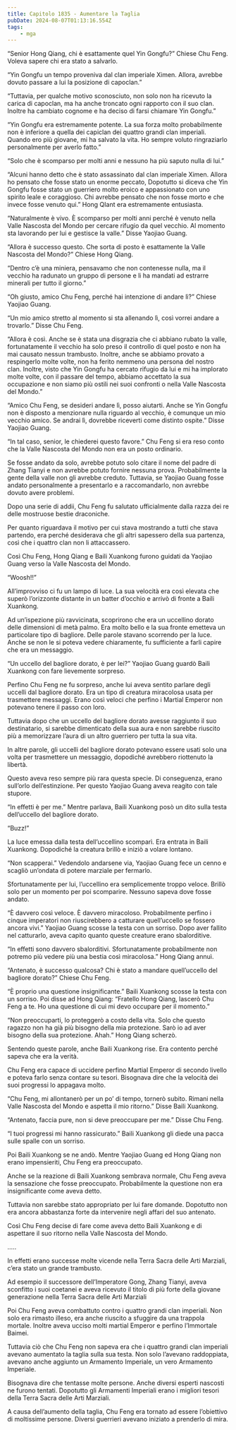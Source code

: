 ```yaml
---
title: Capitolo 1835 - Aumentare la Taglia
pubDate: 2024-08-07T01:13:16.554Z
tags:
    - mga
---
```



“Senior Hong Qiang, chi è esattamente quel Yin Gongfu?” Chiese Chu Feng. Voleva sapere chi era stato a salvarlo.


“Yin Gongfu un tempo proveniva dal clan imperiale Ximen. Allora, avrebbe dovuto passare a lui la posizione di capoclan.”


“Tuttavia, per qualche motivo sconosciuto, non solo non ha ricevuto la carica di capoclan, ma ha anche troncato ogni rapporto con il suo clan. Inoltre ha cambiato cognome e ha deciso di farsi chiamare Yin Gongfu.”


“Yin Gongfu era estremamente potente. La sua forza molto probabilmente non è inferiore a quella dei capiclan dei quattro grandi clan imperiali. Quando ero più giovane, mi ha salvato la vita. Ho sempre voluto ringraziarlo personalmente per averlo fatto.”

“Solo che è scomparso per molti anni e nessuno ha più saputo nulla di lui.”


“Alcuni hanno detto che è stato assassinato dal clan imperiale Ximen. Allora ho pensato che fosse stato un enorme peccato, Dopotutto si diceva che Yin Gongfu fosse stato un guerriero molto eroico e appassionato con uno spirito leale e coraggioso. Chi avrebbe pensato che non fosse morto e che invece fosse venuto qui.” Hong QIant era estremamente entusiasta.


“Naturalmente è vivo. È scomparso per molti anni perché è venuto nella Valle Nascosta del Mondo per cercare rifugio da quel vecchio. Al momento sta lavorando per lui e gestisce la valle.” Disse Yaojiao Guang.

“Allora è successo questo. Che sorta di posto è esattamente la Valle Nascosta del Mondo?” Chiese Hong Qiang.

“Dentro c’è una miniera, pensavamo che non contenesse nulla, ma il vecchio ha radunato un gruppo di persone e li ha mandati ad estrarre minerali per tutto il giorno.”

“Oh giusto, amico Chu Feng, perché hai intenzione di andare lì?” Chiese Yaojiao Guang.

“Un mio amico stretto al momento si sta allenando lì, così vorrei andare a trovarlo.” Disse Chu Feng.


“Allora è così. Anche se è stata una disgrazia che ci abbiano rubato la valle, fortunatamente il vecchio ha solo preso il controllo di quel posto e non ha mai causato nessun trambusto. Inoltre, anche se abbiamo provato a respingerlo molte volte, non ha ferito nemmeno una persona del nostro clan. Inoltre, visto che Yin Gongfu ha cercato rifugio da lui e mi ha implorato molte volte, con il passare del tempo, abbiamo accettato la sua occupazione e non siamo più ostili nei suoi confronti o nella Valle Nascosta del Mondo.”

“Amico Chu Feng, se desideri andare lì, posso aiutarti. Anche se Yin Gongfu non è disposto a menzionare nulla riguardo al vecchio, è comunque un mio vecchio amico. Se andrai lì, dovrebbe riceverti come distinto ospite.” Disse Yaojiao Guang.


“In tal caso, senior, le chiederei questo favore.” Chu Feng si era reso conto che la Valle Nascosta del Mondo non era un posto ordinario.

Se fosse andato da solo, avrebbe potuto solo citare il nome del padre di Zhang Tianyi e non avrebbe potuto fornire nessuna prova. Probabilmente la gente della valle non gli avrebbe creduto. Tuttavia, se Yaojiao Guang fosse andato personalmente a presentarlo e a raccomandarlo, non avrebbe dovuto avere problemi.


Dopo una serie di addii, Chu Feng fu salutato ufficialmente dalla razza dei re delle mostruose bestie draconiche.


Per quanto riguardava il motivo per cui stava mostrando a tutti che stava partendo, era perché desiderava che gli altri sapessero della sua partenza, così che i quattro clan non li attaccassero.


Così Chu Feng, Hong Qiang e Baili Xuankong furono guidati da Yaojiao Guang verso la Valle Nascosta del Mondo.


“Woosh!!”


All’improvviso ci fu un lampo di luce. La sua velocità era così elevata che superò l’orizzonte distante in un batter d’occhio e arrivò di fronte a Baili Xuankong.


Ad un’ispezione più ravvicinata, scoprirono che era un uccellino dorato delle dimensioni di metà palmo. Era molto bello e la sua fronte emetteva un particolare tipo di bagliore. Delle parole stavano scorrendo per la luce. Anche se non le si poteva vedere chiaramente, fu sufficiente a farli capire che era un messaggio.

“Un uccello del bagliore dorato, è per lei?” Yaojiao Guang guardò Baili Xuankong con fare lievemente sorpreso.


Perfino Chu Feng ne fu sorpreso, anche lui aveva sentito parlare degli uccelli dal bagliore dorato. Era un tipo di creatura miracolosa usata per trasmettere messaggi. Erano così veloci che perfino i Martial Emperor non potevano tenere il passo con loro.


Tuttavia dopo che un uccello del bagliore dorato avesse raggiunto il suo destinatario, si sarebbe dimenticato della sua aura e non sarebbe riuscito più a memorizzare l’aura di un altro guerriero per tutta la sua vita.


In altre parole, gli uccelli del bagliore dorato potevano essere usati solo una volta per trasmettere un messaggio, dopodiché avrebbero riottenuto la libertà.


Questo aveva reso sempre più rara questa specie. Di conseguenza, erano sull’orlo dell’estinzione. Per questo Yaojiao Guang aveva reagito con tale stupore.

“In effetti è per me.” Mentre parlava, Baili Xuankong posò un dito sulla testa dell’uccello del bagliore dorato.


“Buzz!”


La luce emessa dalla testa dell’uccellino scomparì. Era entrata in Baili Xuankong. Dopodiché la creatura brillò e iniziò a volare lontano.

“Non scapperai.” Vedendolo andarsene via, Yaojiao Guang fece un cenno e scagliò un’ondata di potere marziale per fermarlo.


Sfortunatamente per lui, l’uccellino era semplicemente troppo veloce. Brillò solo per un momento per poi scomparire. Nessuno sapeva dove fosse andato.


“È davvero così veloce. È davvero miracoloso. Probabilmente perfino i cinque imperatori non riuscirebbero a catturare quell’uccello se fossero ancora vivi.” Yaojiao Guang scosse la testa con un sorriso. Dopo aver fallito nel catturarlo, aveva capito quanto queste creature erano sbalorditive.


“In effetti sono davvero sbalorditivi. Sfortunatamente probabilmente non potremo più vedere più una bestia così miracolosa.” Hong Qiang annuì.

“Antenato, è successo qualcosa? Chi è stato a mandare quell’uccello del bagliore dorato?” Chiese Chu Feng.


“È proprio una questione insignificante.” Baili Xuankong scosse la testa con un sorriso. Poi disse ad Hong Qiang: “Fratello Hong Qiang, lascerò Chu Feng a te. Ho una questione di cui mi devo occupare per il momento.”


“Non preoccuparti, lo proteggerò a costo della vita. Solo che questo ragazzo non ha già più bisogno della mia protezione. Sarò io ad aver bisogno della sua protezione. Ahah.” Hong Qiang scherzò.


Sentendo queste parole, anche Baili Xuankong rise. Era contento perché sapeva che era la verità.


Chu Feng era capace di uccidere perfino Martial Emperor di secondo livello e poteva farlo senza contare su tesori. Bisognava dire che la velocità dei suoi progressi lo appagava molto.

“Chu Feng, mi allontanerò per un po’ di tempo, tornerò subito. Rimani nella Valle Nascosta del Mondo e aspetta il mio ritorno.” Disse Baili Xuankong.

“Antenato, faccia pure, non si deve preoccupare per me.” Disse Chu Feng.

“I tuoi progressi mi hanno rassicurato.” Baili Xuankong gli diede una pacca sulle spalle con un sorriso.

Poi Baili Xuankong se ne andò. Mentre Yaojiao Guang ed Hong Qiang non erano impensieriti, Chu Feng era preoccupato.


Anche se la reazione di Baili Xuankong sembrava normale, Chu Feng aveva la sensazione che fosse preoccupato. Probabilmente la questione non era insignificante come aveva detto.


Tuttavia non sarebbe stato appropriato per lui fare domande. Dopotutto non era ancora abbastanza forte da intervenire negli affari del suo antenato.

Così Chu Feng decise di fare come aveva detto Baili Xuankong e di aspettare il suo ritorno nella Valle Nascosta del Mondo.


…..

In effetti erano successe molte vicende nella Terra Sacra delle Arti Marziali, c’era stato un grande trambusto.


Ad esempio il successore dell’Imperatore Gong, Zhang Tianyi, aveva sconfitto i suoi coetanei e aveva ricevuto il titolo di più forte della giovane generazione nella Terra Sacra delle Arti Marziali


Poi Chu Feng aveva combattuto contro i quattro grandi clan imperiali. Non solo era rimasto illeso, era anche riuscito a sfuggire da una trappola mortale. Inoltre aveva ucciso molti martial Emperor e perfino l’Immortale Baimei.


Tuttavia ciò che Chu Feng non sapeva era che i quattro grandi clan imperiali avevano aumentato la taglia sulla sua testa. Non solo l’avevano raddoppiata, avevano anche aggiunto un Armamento Imperiale, un vero Armamento Imperiale.


Bisognava dire che tentasse molte persone. Anche diversi esperti nascosti ne furono tentati. Dopotutto gli Armamenti Imperiali erano i migliori tesori della Terra Sacra delle Arti Marziali.


A causa dell’aumento della taglia, Chu Feng era tornato ad essere l’obiettivo di moltissime persone. Diversi guerrieri avevano iniziato a prenderlo di mira.



